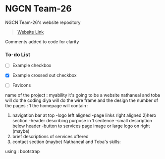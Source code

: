 # NGCN Team-26

NGCN Team-26's website repository
> [Website Link](https://hadeelsala7.github.io/team-26/)

Comments added to code for clarity

### To-do List
- [ ] Example checkbox
- [x] Example crossed out checkbox
- [ ] Favicons


name of the project : myability
it's going to be a website 
nathaneal and toba will do the coding 
diya will do the wire frame and the design 
the number of the pages : 1 
the homepage will contain :
1) navigation bar at top 
-logo left aligned
-page links right aligned
2)hero section 
-header describing purpose in 1 sentence 
-small description below header
-button to services page 
image or large logo on right (maybe)
3) brief descriptions of services offered 
4) contact section (maybe) 
Nathaneal and Toba's skills:

using : bootstrap

